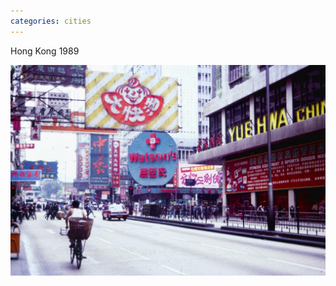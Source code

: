 ```yaml
---
categories: cities
---
```


Hong Kong 1989

![hongkong](https://raw.githubusercontent.com/muneer78/muneer78.github.io/master/images/Hong%20Kong.jpg) 

